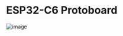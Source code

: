 # ESP32-C6 Protoboard
![image](https://github.com/user-attachments/assets/731e98b9-3c4f-4a3a-9f61-c25a1bef1099)

